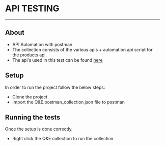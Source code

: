 # API TESTING 
------------------------
## About
- API Automation with postman.
- The collection consists of the various apis +  automation api script for the products api.
- The api's used in this test can be found [here](https://fakestoreapi.com/docs)


## Setup
In order to run the project follow the below steps:

- Clone the project 
- Import the Q&E.postman_collection.json file to postman


## Running the tests
Once the setup is done correctly,

- Right click the Q&E collection to run the collection